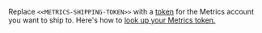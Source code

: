 Replace `<<METRICS-SHIPPING-TOKEN>>` with a [token](https://app.logz.io/#/dashboard/settings/manage-accounts) for the Metrics account you want to ship to. Here's how to [look up your Metrics token.](https://docs.logz.io/user-guide/accounts/finding-your-metrics-account-token/)